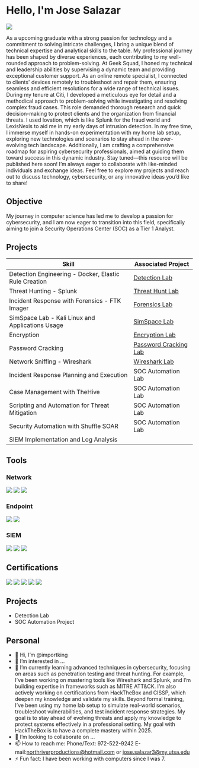 # Hello, I'm Jose Salazar
<a href="https://https://www.linkedin.com/in/josesalazartx"><img src="https://img.shields.io/badge/-LinkedIn-0072b1?&style=for-the-badge&logo=linkedin&logoColor=white" /></a>

As a upcoming graduate with a strong passion for technology and a commitment to solving intricate challenges, I bring a unique blend of technical expertise and analytical skills to the table. My professional journey has been shaped by diverse experiences, each contributing to my well-rounded approach to problem-solving. At Geek Squad, I honed my technical and leadership abilities by supervising a dynamic team and providing exceptional customer support. As an online remote specialist, I connected to clients' devices remotely to troubleshoot and repair them, ensuring seamless and efficient resolutions for a wide range of technical issues. During my tenure at Citi, I developed a meticulous eye for detail and a methodical approach to problem-solving while investigating and resolving complex fraud cases. This role demanded thorough research and quick decision-making to protect clients and the organization from financial threats. I used Iovation, which is like Splunk for the fraud world and LexisNexis to aid me in my early days of intrusion detection. In my free time, I immerse myself in hands-on experimentation with my home lab setup, exploring new technologies and scenarios to stay ahead in the ever-evolving tech landscape. Additionally, I am crafting a comprehensive roadmap for aspiring cybersecurity professionals, aimed at guiding them toward success in this dynamic industry. Stay tuned—this resource will be published here soon! I’m always eager to collaborate with like-minded individuals and exchange ideas. Feel free to explore my projects and reach out to discuss technology, cybersecurity, or any innovative ideas you’d like to share!

## Objective

My journey in computer science has led me to develop a passion for cybersecurity, and I am now eager to transition into this field, specifically aiming to join a Security Operations Center (SOC) as a Tier 1 Analyst.

## Projects

| Skill                                         | Associated Project         |
|-----------------------------------------------|----------------------------|
| Detection Engineering - Docker, Elastic Rule Creation | <a href="https://github.com/importking/Projects/blob/main/Salazar_roo821_IS_3523_Lab01.pdf">Detection Lab</a>|
| Threat Hunting - Splunk | <a href="https://drive.google.com/file/d/1ZCq4bG8KqRNs4AyaKMyMACBMwFZMgn7V/view?usp=sharing">Threat Hunt Lab</a>|
| Incident Response with Forensics - FTK Imager | <a href="https://drive.google.com/file/d/1j2zA_ZR1ievOmfh4aP3ubsJ_2NI0qqb7/view?usp=sharing">Forensics Lab</a>|
| SimSpace Lab - Kali Linux and Applications Usage| <a href="https://drive.google.com/file/d/1gmtKVJgaPzcFGffacIRAbmE4nsYHkphH/view?usp=sharing">SimSpace Lab</a>|
| Encryption         | <a href="https://drive.google.com/file/d/1QD29MlA_7GTCoHqrttf0Bk-hEifEou6r/view?usp=sharing">Encryption Lab</a>|
| Password Cracking        | <a href="https://drive.google.com/file/d/1ByV37nbNdVE2zYmnb1CHLnN6C25Oba60/view?usp=sharing">Password Cracking Lab</a>|
| Network Sniffing - Wireshark         | <a href="https://drive.google.com/file/d/1mZLZYnhRZdGej0Bjw8gIvSmk9b-0P-c1/view?usp=sharing">Wireshark Lab</a>|
| Incident Response Planning and Execution      | SOC Automation Lab|
| Case Management with TheHive                  | SOC Automation Lab|
| Scripting and Automation for Threat Mitigation | SOC Automation Lab|
| Security Automation with Shuffle SOAR         | SOC Automation Lab|
| SIEM Implementation and Log Analysis

## Tools

### Network
<div>
    <img src="https://img.shields.io/badge/-Wireshark-1679A7?&style=for-the-badge&logo=Wireshark&logoColor=white" />
    <img src="https://img.shields.io/badge/-Suricata-EF3B2D?&style=for-the-badge&logo=Suricata&logoColor=white" />
    <img src="https://img.shields.io/badge/-Zeek-777BB4?&style=for-the-badge&logo=Zeek&logoColor=white" />
</div>

### Endpoint
<div>
    <img src="https://img.shields.io/badge/-Microsoft_Defender_for_Endpoint-00A4EF?&style=for-the-badge&logo=Microsoft&logoColor=white" />
    <img src="https://img.shields.io/badge/-Velociraptor-4B275F?&style=for-the-badge&logo=Velociraptor&logoColor=white" />
</div>

### SIEM
<div>
     <img src="https://img.shields.io/badge/-Splunk-000000?&style=for-the-badge&logo=Splunk&logoColor=white" />
    <img src="https://img.shields.io/badge/-Elastic-005571?&style=for-the-badge&logo=Elastic&logoColor=white" />
    <img src="https://img.shields.io/badge/-Microsoft_Sentinel-0078D4?&style=for-the-badge&logo=Microsoft&logoColor=white" />
    
</div>

## Certifications
<div>
<img src="https://img.shields.io/badge/-Security%2B-FF0000?&style=for-the-badge&logo=CompTIA&logoColor=white" />
<img src="https://img.shields.io/badge/-Network%2B-007ACC?&style=for-the-badge&logo=CompTIA&logoColor=white" />
<img src="https://img.shields.io/badge/-A%2B-4D4D4D?&style=for-the-badge&logo=CompTIA&logoColor=white" />
<img src="https://img.shields.io/badge/-CDSA-006400?&style=for-the-badge&logoColor=white" />
<img src="https://img.shields.io/badge/-CCD-000080?&style=for-the-badge&logoColor=white" />
</div>

## Projects
- Detection Lab
- SOC Automation Project


## Personal
- 👋 Hi, I’m @importking
- 👀 I’m interested in ...
- 🌱 I’m currently learning advanced techniques in cybersecurity, focusing on areas such as penetration testing and threat hunting. For example, I’ve been working on mastering tools like Wireshark and Splunk, and I’m building expertise in frameworks such as MITRE ATT&CK. I’m also actively working on certifications from HackTheBox and CISSP, which deepen my knowledge and validate my skills. Beyond formal training, I’ve been using my home lab setup to simulate real-world scenarios, troubleshoot vulnerabilities, and test incident response strategies. My goal is to stay ahead of evolving threats and apply my knowledge to protect systems effectively in a professional setting. My goal with HackTheBox is to have a complete mastery within 2025.
- 💞️ I’m looking to collaborate on ...
- 📫 How to reach me:  Phone/Text: 972-522-9242  E-mail:northriverproductions@hotmail.com  or  jose.salazar3@my.utsa.edu
- ⚡ Fun fact: I have been working with computers since I was 7.

<!---
importking/importking is a ✨ special ✨ repository because its `README.md` (this file) appears on your GitHub profile.
You can click the Preview link to take a look at your changes.
--->
